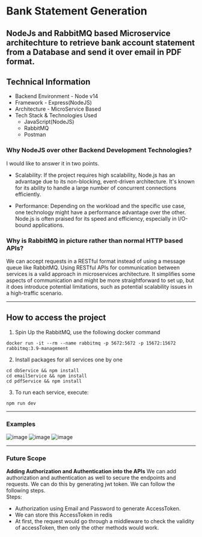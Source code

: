 # Bank Statement Generation
NodeJs and RabbitMQ based Microservice architechture to retrieve bank account statement from a Database and send it over email in PDF format.
---
## Technical Information
- Backend Environment - Node v14 <br/>
- Framework - Express(NodeJS) <br/>
- Architecture - MicroService Based <br/>
- Tech Stack & Technologies Used <br/>
  * JavaScript(NodeJS)
  * RabbitMQ
  * Postman

### Why NodeJS over other Backend Development Technologies?
I would like to answer it in two points.
- Scalability: If the project requires high scalability, Node.js has an advantage due to its non-blocking, event-driven architecture. It's known for its ability to handle a large number of concurrent connections efficiently.

- Performance: Depending on the workload and the specific use case, one technology might have a performance advantage over the other. Node.js is often praised for its speed and efficiency, especially in I/O-bound applications.

### Why is RabbitMQ in picture rather than normal HTTP based APIs?
We can accept requests in a RESTful format instead of using a message queue like RabbitMQ. Using RESTful APIs for communication between services is a valid approach in microservices architecture. It simplifies some aspects of communication and might be more straightforward to set up, but it does introduce potential limitations, such as potential scalability issues in a high-traffic scenario.

**********
## How to access the project
1. Spin Up the RabbitMQ, use the following docker command
```shell
docker run -it --rm --name rabbitmq -p 5672:5672 -p 15672:15672 rabbitmq:3.9-management
```
2. Install packages for all services one by one
```shell
cd dbService && npm install
cd emailService && npm install
cd pdfService && npm install
```
3. To run each service, execute:
```shell
npm run dev
```
--------------------
### Examples
![image](https://github.com/palnikhil/inhibit-action/assets/85008177/ac79112f-2bcf-4f48-a73e-7b5c49c3d3bd)
![image](https://github.com/palnikhil/inhibit-action/assets/85008177/7fd42c00-8d6a-42d7-ad72-54bac7e62d9d)
![image](https://github.com/palnikhil/inhibit-action/assets/85008177/7a971706-d389-40d8-ba47-51ac949f2f80)

---------------------
### Future Scope
**Adding Authorization and Authentication into the APIs** 
We can add authorization and authentication as well to secure the endpoints and requests. We can do this by generating jwt token. We can follow the following steps.<br/>
Steps: <br/>
* Authorization using Email and Password to generate AccessToken.
* We can store this AccessToken in redis
* At first, the request would go through a middleware to check the validity of accessToken, then only the other methods would work.


